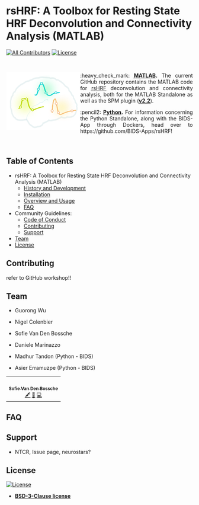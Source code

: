 # rsHRF: A Toolbox for Resting State HRF Deconvolution and Connectivity Analysis (MATLAB)
[![All Contributors](https://img.shields.io/badge/all_contributors-3-orange.svg?style=flat-square)](#contributors-)
[![License](https://img.shields.io/badge/License-BSD%203--Clause-blue.svg)](https://opensource.org/licenses/BSD-3-Clause)

<br>

<a href="https://github.com/compneuro-da/rsHRF"><img align="left" src="https://github.com/compneuro-da/rsHRF/blob/update/img/rsHRF_logo.png" alt="rsHRF" width="200"></a>

<p align="justify">:heavy_check_mark: <abbr title="latest version of the rsHRF toolbox (v2.2)"><b>MATLAB</b></abbr><b>.</b> The current GitHub repository contains the MATLAB code for <abbr title="resting-state hemodynamic response function">rsHRF</abbr> deconvolution and connectivity analysis, both for the MATLAB Standalone as well as the SPM plugin (<a href=""><b>v2.2</b></a>).</p>
<p align="justify">:pencil2: <abbr title="Work In Progress"><b>Python</b></abbr><b>.</b> For information concerning the Python Standalone, along with the BIDS-App through Dockers, head over to https://github.com/BIDS-Apps/rsHRF!</p>
<br>
  
## Table of Contents
-  rsHRF: A Toolbox for Resting State HRF Deconvolution and Connectivity Analysis (MATLAB)
   - <a href="https://github.com/compneuro-da/rsHRF/blob/update/documentation/manual/History%26Development.md"> History and Development</a>
   - <a href="https://github.com/compneuro-da/rsHRF/blob/update/documentation/manual/Installation.md">Installation</a>
   - <a href="https://github.com/compneuro-da/rsHRF/blob/update/documentation/manual/Overview%26Usage.md">Overview and Usage</a>
   - <a href="https://github.com/compneuro-da/rsHRF/blob/update/README.md#faq">FAQ</a>
- Community Guidelines: 
   - <a href="https://github.com/compneuro-da/rsHRF/blob/update/README.md#code-of-conduct">Code of Conduct</a>
   - <a href="https://github.com/compneuro-da/rsHRF/blob/update/README.md#contributing">Contributing</a>
   - <a href="https://github.com/compneuro-da/rsHRF/blob/update/README.md#lupport">Support</a>
- <a href="https://github.com/compneuro-da/rsHRF/blob/update/README.md#team">Team</a>
- <a href="https://github.com/compneuro-da/rsHRF/blob/update/README.md#license">License</a>

## Contributing
refer to GitHub workshop!!

## Team 

* Guorong Wu
* Nigel Colenbier
* Sofie Van Den Bossche
* Daniele Marinazzo

* Madhur Tandon (Python - BIDS)
* Asier Erramuzpe (Python - BIDS)

<!-- ALL-CONTRIBUTORS-LIST:START - Do not remove or modify this section -->
<!-- prettier-ignore-start -->
<!-- markdownlint-disable -->
<table>
  <tr>
    <td align="center"><a href="https://github.com/sofievdbos"><img src="https://avatars1.githubusercontent.com/u/23309041?s=400&u=805568da438fcb3d8d5aaf92362098b393b3a57a&v=4" width="100px;" alt=""/><br /><sub><b>Sofie Van Den Bossche</b></sub></a><br /><a href="" title="Content">🖋</a> <a href="" title="">🤔</a> <a href="" title="Code">💻</a></td>
  </tr>
</table>

<!-- markdownlint-enable -->
<!-- prettier-ignore-end -->
<!-- ALL-CONTRIBUTORS-LIST:END -->

## FAQ

## Support
- NTCR, Issue page, neurostars?

## License
[![License](https://img.shields.io/badge/License-BSD%203--Clause-blue.svg)](https://opensource.org/licenses/BSD-3-Clause)
- **[BSD-3-Clause license](https://github.com/compneuro-da/rsHRF/blob/update/LICENSE)**
